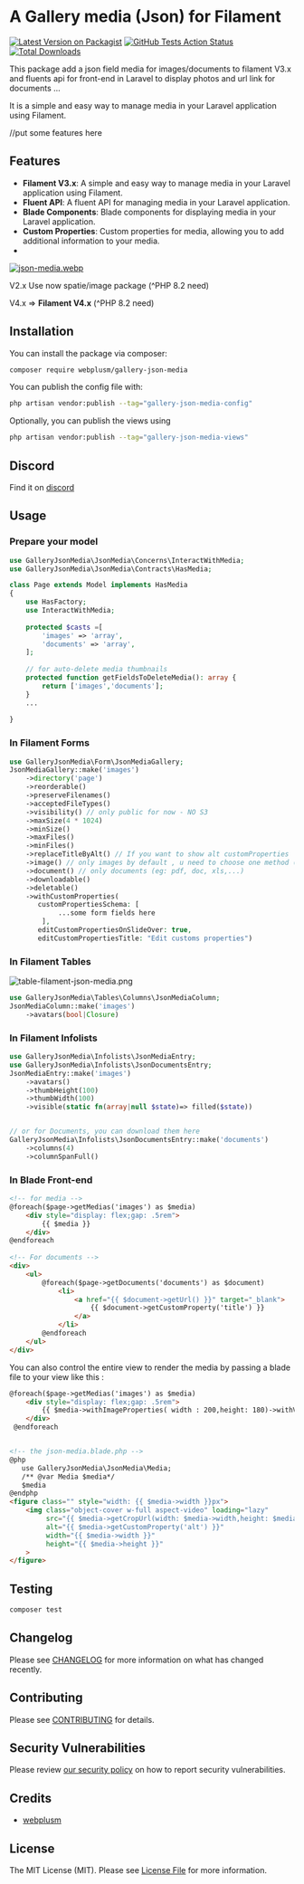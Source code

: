 # A Gallery media (Json) for Filament

[![Latest Version on Packagist](https://img.shields.io/packagist/v/webplusm/gallery-json-media.svg?style=flat-square)](https://packagist.org/packages/webplusm/gallery-json-media)
[![GitHub Tests Action Status](https://img.shields.io/github/actions/workflow/status/webplusmultimedia/filament-json-media/run-tests.yml?branch=main&label=tests&style=flat-square)](https://github.com/webplusmultimedia/filament-json-media/actions?query=workflow%3Arun-tests+branch%3Amain)
[![Total Downloads](https://img.shields.io/packagist/dt/webplusm/gallery-json-media.svg?style=flat-square)](https://packagist.org/packages/webplusm/gallery-json-media)



This package add a json field media for images/documents to filament V3.x and fluents api for front-end in Laravel to display photos and url link for documents ...

It is a simple and easy way to manage media in your Laravel application using Filament.

//put some features here
## Features
- **Filament V3.x**: A simple and easy way to manage media in your Laravel application using Filament.
- **Fluent API**: A fluent API for managing media in your Laravel application.
- **Blade Components**: Blade components for displaying media in your Laravel application.
- **Custom Properties**: Custom properties for media, allowing you to add additional information to your media.
- 

[![json-media.webp](https://i.postimg.cc/8Cn6Zttf/json-media.webp)](https://postimg.cc/wtLMvcK9)

V2.x Use now spatie/image package (^PHP 8.2 need)

V4.x => **Filament V4.x**  (^PHP 8.2 need)

## Installation

You can install the package via composer:

```bash
composer require webplusm/gallery-json-media
```

You can publish the config file with:

```bash
php artisan vendor:publish --tag="gallery-json-media-config"
```

Optionally, you can publish the views using

```bash
php artisan vendor:publish --tag="gallery-json-media-views"
```
## Discord

Find it on [discord](https://discord.com/channels/883083792112300104/1220043851977199616)

## Usage
### Prepare your model
```php
use GalleryJsonMedia\JsonMedia\Concerns\InteractWithMedia;
use GalleryJsonMedia\JsonMedia\Contracts\HasMedia;

class Page extends Model implements HasMedia
{
    use HasFactory;
    use InteractWithMedia;
    
    protected $casts =[
        'images' => 'array',
        'documents' => 'array',
    ];
    
    // for auto-delete media thumbnails
    protected function getFieldsToDeleteMedia(): array {
        return ['images','documents'];
    }
    ...
    
}
```

### In Filament Forms
```php
use GalleryJsonMedia\Form\JsonMediaGallery;
JsonMediaGallery::make('images')
    ->directory('page')
    ->reorderable()
    ->preserveFilenames()
    ->acceptedFileTypes()
    ->visibility() // only public for now - NO S3
    ->maxSize(4 * 1024)
    ->minSize()
    ->maxFiles()
    ->minFiles()
    ->replaceTitleByAlt() // If you want to show alt customProperties  against file name
    ->image() // only images by default , u need to choose one method (image or document)
    ->document() // only documents (eg: pdf, doc, xls,...)
    ->downloadable()
    ->deletable()
    ->withCustomProperties(
       customPropertiesSchema: [                                     
            ...some form fields here
        ],
       editCustomPropertiesOnSlideOver: true,
       editCustomPropertiesTitle: "Edit customs properties")
```

### In Filament Tables
![table-filament-json-media.png](https://raw.githubusercontent.com/webplusmultimedia/filament-json-media/main/table-filament-json-media.png)
```php
use GalleryJsonMedia\Tables\Columns\JsonMediaColumn;
JsonMediaColumn::make('images')
    ->avatars(bool|Closure)
```
### In Filament Infolists
```php
use GalleryJsonMedia\Infolists\JsonMediaEntry;
use GalleryJsonMedia\Infolists\JsonDocumentsEntry;
JsonMediaEntry::make('images')
    ->avatars()
    ->thumbHeight(100)
    ->thumbWidth(100)
    ->visible(static fn(array|null $state)=> filled($state))


// or for Documents, you can download them here 
GalleryJsonMedia\Infolists\JsonDocumentsEntry::make('documents')
    ->columns(4)
    ->columnSpanFull()
```

### In Blade Front-end
```html
<!-- for media -->
@foreach($page->getMedias('images') as $media)
    <div style="display: flex;gap: .5rem">
        {{ $media }}
    </div>
@endforeach
 
<!-- For documents -->
<div>
    <ul>
        @foreach($page->getDocuments('documents') as $document)
            <li>
                <a href="{{ $document->getUrl() }}" target="_blank">
                    {{ $document->getCustomProperty('title') }}
                </a>
            </li>
        @endforeach
    </ul>
</div>
```
You can also control the entire view to render the media by passing a blade file to your view like this :
```html
@foreach($page->getMedias('images') as $media)
    <div style="display: flex;gap: .5rem">
        {{ $media->withImageProperties( width : 200,height: 180)->withView('page.json-media') }}
    </div>
 @endforeach


<!-- the json-media.blade.php -->
@php
   use GalleryJsonMedia\JsonMedia\Media;
   /** @var Media $media*/
   $media
@endphp
<figure class="" style="width: {{ $media->width }}px">
    <img class="object-cover w-full aspect-video" loading="lazy"
         src="{{ $media->getCropUrl(width: $media->width,height: $media->height) }}"
         alt="{{ $media->getCustomProperty('alt') }}"
         width="{{ $media->width }}"
         height="{{ $media->height }}"
    >
</figure>
```


## Testing

```bash
composer test
```

## Changelog

Please see [CHANGELOG](CHANGELOG.md) for more information on what has changed recently.

## Contributing

Please see [CONTRIBUTING](.github/CONTRIBUTING.md) for details.

## Security Vulnerabilities

Please review [our security policy](https://github.com/webplusmultimedia/filament-json-media/security/policy) on how to report security vulnerabilities.

## Credits

- [webplusm](https://github.com/webplusmultimedia)

## License

The MIT License (MIT). Please see [License File](LICENSE.md) for more information.
